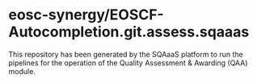 # eosc-synergy/EOSCF-Autocompletion.git.assess.sqaaas
This repository has been generated by the SQAaaS platform to run the pipelines
for the operation of the
Quality Assessment & Awarding (QAA)
module.